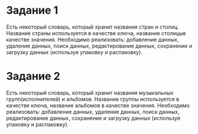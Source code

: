# Задание 1
Есть некоторый словарь, который хранит названия стран и столиц. Название страны используется в качестве ключа, название столицыв качестве значения. Необходимо
реализовать: добавление данных, удаление данных, поиск данных, редактирование данных, сохранение и загрузку данных (используя упаковку и распаковку).

# Задание 2
Есть некоторый словарь, который хранит названия музыкальных групп(исполнителей) и альбомов. Название группы используется в качестве ключа, название
альбомов в качестве значения. Необходимо реализовать: добавление данных, удаление данных, поиск данных, редактирование данных, сохранение и загрузку данных
(используя упаковку и распаковку).
